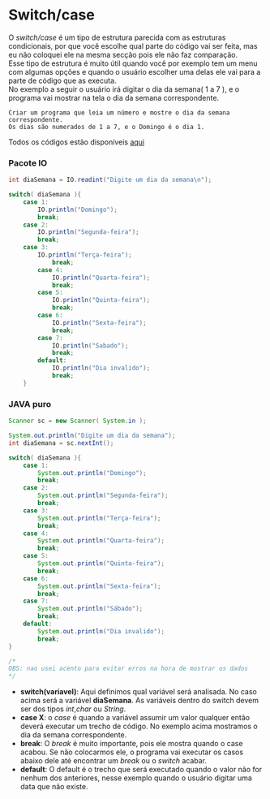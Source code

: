# Switch/case

O *switch/case* é um tipo de estrutura parecida com as estruturas condicionais, por que você escolhe qual parte do código vai ser feita, mas eu não coloquei ele na mesma secção pois ele não faz comparação.<br />
Esse tipo de estrutura é muito útil quando você por exemplo tem um menu com algumas opções e quando o usuário escolher uma delas ele vai para a parte de código que as executa.<br/>
No exemplo a seguir o usuário irá digitar o dia da semana( 1 a 7 ), e o programa vai mostrar na tela o dia da semana correspondente.<br />

```
Criar um programa que leia um número e mostre o dia da semana correspondente.
Os dias são numerados de 1 a 7, e o Domingo é o dia 1.
```

Todos os códigos estão disponíveis [aqui](https://github.com/AlexandreVelloso/Introducao_JAVA/tree/master/Switch%20case/C%C3%B3digo)

### Pacote IO
```java
int diaSemana = IO.readint("Digite um dia da semana\n");

switch( diaSemana ){
    case 1:
        IO.println("Domingo");
        break;
    case 2:
        IO.println("Segunda-feira");
        break;
    case 3:
        IO.println("Terça-feira");
            break;
        case 4:
            IO.println("Quarta-feira");
            break;
        case 5:
            IO.println("Quinta-feira");
            break;
        case 6:
            IO.println("Sexta-feira");
            break;
        case 7:
            IO.println("Sabado");
            break;
        default:
            IO.println("Dia invalido");
            break;
    }
```

### JAVA puro
```java
Scanner sc = new Scanner( System.in );

System.out.println("Digite um dia da semana");
int diaSemana = sc.nextInt();

switch( diaSemana ){
    case 1:
        System.out.println("Domingo");
        break;
    case 2:
        System.out.println("Segunda-feira");
        break;
    case 3:
        System.out.println("Terça-feira");
        break;
    case 4:
        System.out.println("Quarta-feira");
        break;
    case 5:
        System.out.println("Quinta-feira");
        break;
    case 6:
        System.out.println("Sexta-feira");
        break;
    case 7:
        System.out.println("Sábado");
        break;
    default:
        System.out.println("Dia invalido");
        break;
}

/*
OBS: nao usei acento para evitar erros na hora de mostrar os dados
*/
```

* **switch(variavel)**: Aqui definimos qual variável será analisada. No caso acima será a variável **diaSemana**. As variáveis dentro do switch devem ser dos tipos *int*,*char* ou *String*.
* **case X**: o *case* é quando a variável assumir um valor qualquer então deverá executar um trecho de código. No exemplo acima mostramos o dia da semana correspondente.
* **break**: O *break* é muito importante, pois ele mostra quando o case acabou. Se não colocarmos ele, o programa vai executar os casos abaixo dele até encontrar um *break* ou o *switch* acabar.
* **default**: O default é o trecho que será executado quando o valor não for nenhum dos anteriores, nesse exemplo quando o usuário digitar uma data que não existe.
